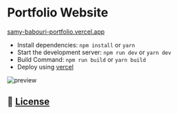 # Portfolio Website

[samy-babouri-portfolio.vercel.app](https://samy-babouri-portfolio.vercel.app)

-   Install dependencies: `npm install` or `yarn`
-   Start the development server: `npm run dev` or `yarn dev`
-   Build Command: `npm run build` or `yarn build`
-   Deploy using [vercel](https://vercel.com)

![preview](https://raw.githubusercontent.com/Samysamy57/portfolio/preview/preview.png)

## 📄 [License](https://github.com/Samysamy57/portfolio/blob/main/LICENSE)
